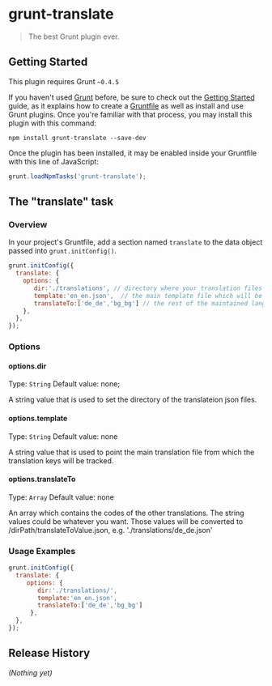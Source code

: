 # grunt-translate

> The best Grunt plugin ever.

## Getting Started
This plugin requires Grunt `~0.4.5`

If you haven't used [Grunt](http://gruntjs.com/) before, be sure to check out the [Getting Started](http://gruntjs.com/getting-started) guide, as it explains how to create a [Gruntfile](http://gruntjs.com/sample-gruntfile) as well as install and use Grunt plugins. Once you're familiar with that process, you may install this plugin with this command:

```shell
npm install grunt-translate --save-dev
```

Once the plugin has been installed, it may be enabled inside your Gruntfile with this line of JavaScript:

```js
grunt.loadNpmTasks('grunt-translate');
```

## The "translate" task

### Overview
In your project's Gruntfile, add a section named `translate` to the data object passed into `grunt.initConfig()`.

```js
grunt.initConfig({
  translate: {
    options: {
       dir:'./translations', // directory where your translation files are located
       template:'en_en.json',  // the main template file which will be tracked and translated
       translateTo:['de_de','bg_bg'] // the rest of the maintained languages (may be present as files or not);
    },
  },
});
```

### Options

#### options.dir
Type: `String`
Default value: none;

A string value that is used to set the directory of the translateion json files.

#### options.template
Type: `String`
Default value: none

A string value that is used to point the main translation file from which the translation keys will be tracked.

#### options.translateTo
Type: `Array`
Default value: none

An array which contains the codes of the other translations. The string values could be whatever you want.
Those values will be converted to /dirPath/translateToValue.json, e.g. './translations/de_de.json'

### Usage Examples

```js
grunt.initConfig({
  translate: {
     options: {
        dir:'./translations/',
        template:'en_en.json',
        translateTo:['de_de','bg_bg']
      },
  },
});
```

## Release History
_(Nothing yet)_
